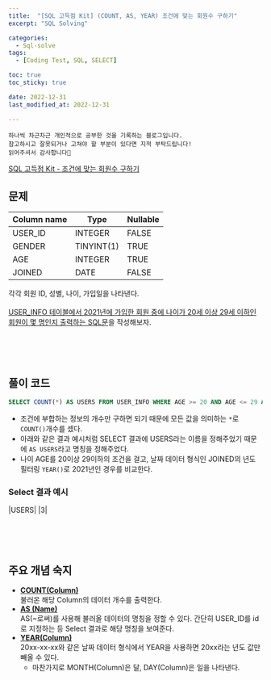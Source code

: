 ```yaml
---
title:  "[SQL 고득점 Kit] (COUNT, AS, YEAR) 조건에 맞는 회원수 구하기" 
excerpt: "SQL Solving"

categories:
  - Sql-solve
tags:
  - [Coding Test, SQL, SELECT]

toc: true
toc_sticky: true

date: 2022-12-31
last_modified_at: 2022-12-31

---
```

```
하나씩 차근차근 개인적으로 공부한 것을 기록하는 블로그입니다.
참고하시고 잘못되거나 고쳐야 할 부분이 있다면 지적 부탁드립니다!
읽어주셔서 감사합니다🙂
```

[SQL 고득점 Kit - 조건에 맞는 회원수 구하기](https://school.programmers.co.kr/learn/courses/30/lessons/131535)

## 문제

|Column name|Type|Nullable|
|----|----|--------|
|USER_ID|INTEGER|FALSE|
|GENDER|TINYINT(1)|TRUE|
|AGE|INTEGER|TRUE|
|JOINED|DATE|FALSE|


각각 회원 ID, 성별, 나이, 가입일을 나타낸다.
<br><br>
<u>USER_INFO 테이블에서 2021년에 가입한 회원 중에 나이가 20세 이상 29세 이하인 회원이 몇 명인지 출력하는 SQL문</u>을 작성해보자.

<br><br><br>

## 풀이 코드
```sql
SELECT COUNT(*) AS USERS FROM USER_INFO WHERE AGE >= 20 AND AGE <= 29 AND YEAR(JOINED) = 2021
```
- 조건에 부합하는 정보의 개수만 구하면 되기 때문에 모든 값을 의미하는 `*`로 `COUNT()`개수를 셌다.
- 아래와 같은 결과 예시처럼 SELECT 결과에 USERS라는 이름을 정해주었기 때문에 `AS USERS`라고 명칭을 정해주었다.
- 나이 AGE를 20이상 29이하의 조건을 걸고, 날짜 데이터 형식인 JOINED의 년도 필터링 `YEAR()`로 2021년인 경우를 비교한다.

### Select 결과 예시

|USERS|
|3|

<br><br><br>

## 주요 개념 숙지

- **<u>COUNT(Column)</u>**<br>
불러온 해당 Column의 데이터 개수를 출력한다.
- **<u>AS (Name)</u>**<br>
AS(~로써)를 사용해 불러올 데이터의 명칭을 정할 수 있다. 간단히 USER_ID를 id로 지정하는 등 Select 결과로 해당 명칭을 보여준다.
- **<u>YEAR(Column)</u>**<br>
20xx-xx-xx와 같은 날짜 데이터 형식에서 YEAR을 사용하면 20xx라는 년도 값만 빼올 수 있다.
    - 마찬가지로 MONTH(Column)은 달, DAY(Column)은 일을 나타낸다.

<br><br><br>
